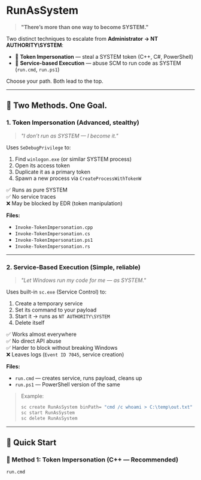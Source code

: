 # RunAsSystem

> **"There’s more than one way to become SYSTEM."**

Two distinct techniques to escalate from **Administrator → NT AUTHORITY\SYSTEM**:
- 🔹 **Token Impersonation** — steal a SYSTEM token (C++, C#, PowerShell)
- 🔹 **Service-based Execution** — abuse SCM to run code as SYSTEM (`run.cmd`, `run.ps1`)

Choose your path. Both lead to the top.

---

## 🧩 Two Methods. One Goal.

### 1. Token Impersonation (Advanced, stealthy)
> *"I don’t run as SYSTEM — I become it."*

Uses `SeDebugPrivilege` to:
1. Find `winlogon.exe` (or similar SYSTEM process)
2. Open its access token
3. Duplicate it as a primary token
4. Spawn a new process via `CreateProcessWithTokenW`

✅ Runs as pure SYSTEM  
✅ No service traces  
❌ May be blocked by EDR (token manipulation)

**Files:**
- `Invoke-TokenImpersonation.cpp`
- `Invoke-TokenImpersonation.cs`
- `Invoke-TokenImpersonation.ps1`
- `Invoke-TokenImpersonation.rs`

---

### 2. Service-Based Execution (Simple, reliable)
> *"Let Windows run my code for me — as SYSTEM."*

Uses built-in `sc.exe` (Service Control) to:
1. Create a temporary service
2. Set its command to your payload
3. Start it → runs as `NT AUTHORITY\SYSTEM`
4. Delete itself

✅ Works almost everywhere  
✅ No direct API abuse  
✅ Harder to block without breaking Windows  
❌ Leaves logs (`Event ID 7045`, service creation)

**Files:**
- `run.cmd` — creates service, runs payload, cleans up
- `run.ps1` — PowerShell version of the same

> Example:  
> ```cmd
> sc create RunAsSystem binPath= "cmd /c whoami > C:\temp\out.txt" type= own type= interact
> sc start RunAsSystem
> sc delete RunAsSystem
> ```

---

## 🚀 Quick Start

### 🔹 Method 1: Token Impersonation (C++ — Recommended)
```cmd
run.cmd
